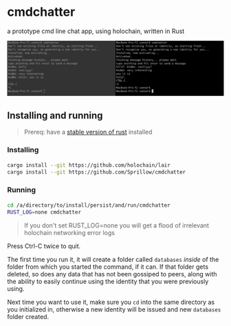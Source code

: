 # cmdchatter
a prototype cmd line chat app, using holochain, written in Rust

![two terminals side by side representing two different agents chatting](./images/cli.png)

## Installing and running

> Prereq: have a [stable version of rust](https://www.rust-lang.org/tools/install) installed

### Installing
```bash
cargo install --git https://github.com/holochain/lair
cargo install --git https://github.com/Sprillow/cmdchatter
```

### Running
```bash
cd /a/directory/to/install/persist/and/run/cmdchatter
RUST_LOG=none cmdchatter
```

> If you don't set RUST_LOG=none you will get a flood of irrelevant holochain networking error logs

Press Ctrl-C twice to quit.

The first time you run it, it will create a folder called `databases` *inside* of the folder from which you started the command, if it can. If that folder gets deleted, so does any data that has not been gossiped to peers, along with the ability to easily continue using the identity that you were previously using.

Next time you want to use it, make sure you `cd` into the same directory
as you initialized in, otherwise a new identity will be issued and new `databases` folder created.